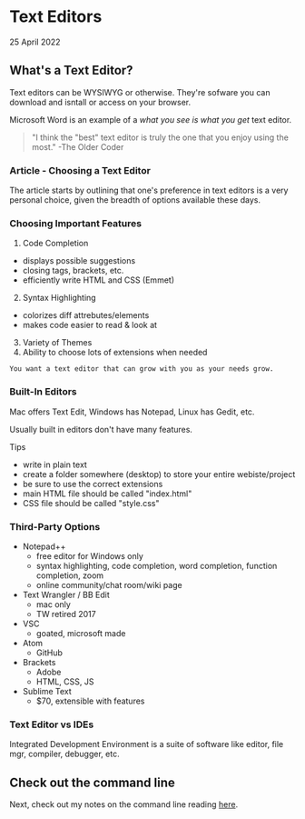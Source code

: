 # Text Editors
25 April 2022

## What's a Text Editor?

Text editors can be WYSIWYG or otherwise. They're sofware you can download and isntall or access on your browser.

Microsoft Word is an example of a *what you see is what you get* text editor.

> "I think the "best" text editor is truly the one that you enjoy using the most." -The Older Coder

### Article - Choosing a Text Editor

The article starts by outlining that one's preference in text editors is a very personal choice, given the breadth of options available these days. 

### Choosing Important Features

1. Code Completion
-   displays possible suggestions
-   closing tags, brackets, etc.
-   efficiently write HTML and CSS (Emmet)
2. Syntax Highlighting
-   colorizes diff attrebutes/elements
-   makes code easier to read & look at
3. Variety of Themes
4. Ability to choose lots of extensions when needed
```
You want a text editor that can grow with you as your needs grow.
```

### Built-In Editors

Mac offers Text Edit, Windows has Notepad, Linux has Gedit, etc.

Usually built in editors don't have many features.

Tips
- write in plain text
- create a folder somewhere (desktop) to store your entire webiste/project
- be sure to use the correct extensions
- main HTML file should be called "index.html"
- CSS file should be called "style.css"

### Third-Party Options

- Notepad++
    - free editor for Windows only
    - syntax highlighting, code completion, word completion, function completion, zoom
    - online community/chat room/wiki page
- Text Wrangler / BB Edit
    - mac only
    - TW retired 2017
- VSC
    - goated, microsoft made
- Atom
    - GitHub
- Brackets 
    - Adobe
    - HTML, CSS, JS
- Sublime Text
    - $70, extensible with features

### Text Editor vs IDEs

Integrated Development Environment is a suite of software like editor, file mgr, compiler, debugger, etc.

## Check out the command line

Next, check out my notes on the command line reading [here](command-line.md).
